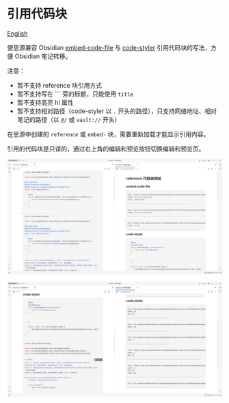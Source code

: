 
# 引用代码块

[English](./README.md)

使思源兼容 Obsidian [embed-code-file](https://github.com/almariah/embed-code-file) 与 [code-styler](https://github.com/mayurankv/Obsidian-Code-Styler) 引用代码块的写法，方便 Obsidian 笔记转移。

注意：
- 暂不支持 reference 块引用方式
- 暂不支持写在 \`\`\` 旁的标题，只能使用 `title`
- 暂不支持高亮 hl 属性
- 暂不支持相对路径（code-styler 以 `.` 开头的路径），只支持网络地址、相对笔记的路径（以 `@/` 或  `vault://` 开头）

在思源中创建的 `reference` 或 `embed-` 块，需要重新加载才能显示引用内容。

引用的代码块是只读的，通过右上角的编辑和预览按钮切换编辑和预览页。

![test-embed-code-file](/test-embed-code-file.png)

![test-code-styler](/test-code-styler.png)
